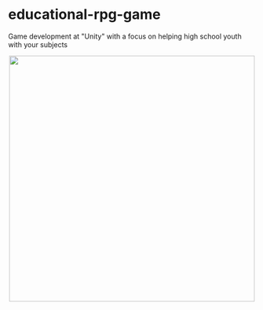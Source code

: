 # educational-rpg-game
Game development at "Unity" with a focus on helping high school youth with your subjects
<div align="center">
<img src="https://user-images.githubusercontent.com/85906752/140974165-f6cb80a6-c142-455d-b61b-a7164663b78a.jpeg" width="500px" />
<div/>
